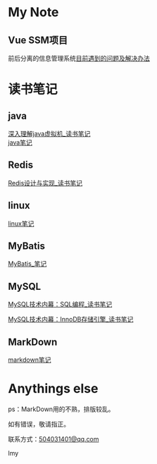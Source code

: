 # My Note  
## Vue SSM项目  
前后分离的信息管理系统[目前遇到的问题及解决办法](/VueSSMProject/issues.md)

# 读书笔记  
## java  
[深入理解java虚拟机_读书笔记](/java/深入理解java虚拟机_读书笔记.md)  
[java笔记](/java/java_笔记.md)  

## Redis  
[Redis设计与实现_读书笔记](/redis/Redis设计与实现_读书笔记.md)  

## linux  
[linux笔记](/linux/笔记.md)  

## MyBatis  
[MyBatis_笔记](/mybatis/MyBatis_笔记.md)  

## MySQL  
[MySQL技术内幕：SQL编程_读书笔记](/mysql/MySQL技术内幕：SQL编程_读书笔记.md)  

[MySQL技术内幕：InnoDB存储引擎_读书笔记](/mysql/MySQL技术内幕：InnoDB存储引擎_读书笔记.md)  

## MarkDown  
[markdown笔记](/markdown.md)  



# Anythings else  
ps：MarkDown用的不熟，排版较乱。  

如有错误，敬请指正。  

联系方式：504031401@qq.com  

lmy

